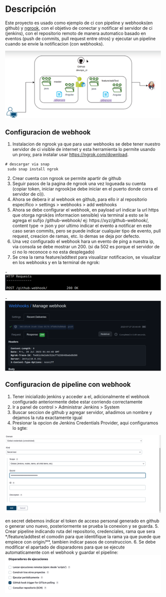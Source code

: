 # Descripción

Este proyecto es usado como ejemplo de ci con pipeline y webhooks(en github) y [ngrook](https://ngrok.com/), con el objetivo de conectar y notificar el servidor de ci (jenkins),
con el repositorio remoto de manera automatico basado en eventos (push de commits, pull request entre otros) y ejecutar un pipeline cuando se envie la notificacion (con webhooks).

![arquitectura.png](assets/arquitectura.png)

## Configuracion de webhook

1. Instalacion de ngrook ya que para usar webhooks se debe tener nuestro servidor de ci visible de internet y esta herramienta lo permite usando un proxy,
  para instalar usar https://ngrok.com/download.
```shell
# descargar via snap
 sudo snap install ngrok
```
2. Crear cuenta con ngrook se permite apartir de github
3. Seguir pasos de la pagina de ngrook una vez logueada su cuenta (copiar token, iniciar ngrook(se debe iniciar en el puerto donde corra el servidor de ci)).
4. Ahora se debera ir al webhook en github, para ello ir al repositorio especifico > settings > webhooks > add webhooks
5. Ahora se debe configurar el webhook, en payload url indicar la url https que otorga ngrok(es informacion sensible) via terminal a esto se le agrega el sufijo
   /github-webhook/ ej: https://xyz/github-webhook/, content type -> json y por ultimo indicar el evento a notificar en este caso seran commits, pero se puede
   indicar cualquier tipo de evento, pull request, creacion de ramas, etc. lo demas se deja por defecto.
6. Una vez configurado el webhook hara un evento de ping a nuestra ip, via consola se debe mostrar un 200. (si da 502 es porque el servidor de ci no lo reconoce o no esta desplegado)
7. Se crea la rama feature/addtest para visualizar notificacion, se visualizar en los webhooks y en la terminal de ngrok:

-![notification-ngrok.png](assets/notification-ngrok.png)

-![notification-github.png](assets/notification-github.png)

## Configuracion de pipeline con webhook

1. Tener inicializdo jenkins y acceder a el, adicionalmente el webhook configurado anteriormente debe estar corriendo correctamente
2. Ir a  panel de control > Administrar Jenkins >  System
3. Buscar seccion de github y agregar servidor, añadimos un nombre y dejamos la ruta exactamente igual
4. Presionar la opcion de Jenkins Credentials Provider, aqui configuramos lo sgte:

![config1.png](assets/config1.png)

en secret debemos indicar el token de acceso personal generado en github o generar uno nuevo, posteriormente se prueba la conexion y se guarda.
5. Crear pipeline indicando ruta del repositorio, credenciales, rama que sera */feature/addtest el comodin para que identifique la rama ya que puede que empiece con origin/**, 
   tambien indicar pasos de construccion.
6. Se debe modificar el apartado de disparadores para que se ejecute automaticamente con el webhook y guardar el pipeline:
![config2.png](assets/config2.png)
